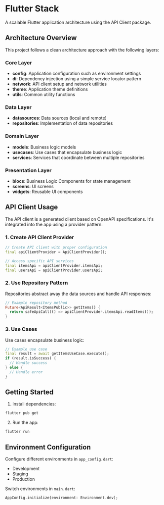 # Flutter Stack

A scalable Flutter application architecture using the API Client package.

## Architecture Overview

This project follows a clean architecture approach with the following layers:

### Core Layer
- **config**: Application configuration such as environment settings
- **di**: Dependency injection using a simple service locator pattern
- **network**: API client setup and network utilities
- **theme**: Application theme definitions
- **utils**: Common utility functions

### Data Layer
- **datasources**: Data sources (local and remote)
- **repositories**: Implementation of data repositories

### Domain Layer
- **models**: Business logic models
- **usecases**: Use cases that encapsulate business logic
- **services**: Services that coordinate between multiple repositories

### Presentation Layer
- **blocs**: Business Logic Components for state management
- **screens**: UI screens
- **widgets**: Reusable UI components

## API Client Usage

The API client is a generated client based on OpenAPI specifications. It's integrated into the app using a provider pattern:

### 1. Create API Client Provider

```dart
// Create API client with proper configuration
final apiClientProvider = ApiClientProvider();

// Access specific API services
final itemsApi = apiClientProvider.itemsApi;
final usersApi = apiClientProvider.usersApi;
```

### 2. Use Repository Pattern

Repositories abstract away the data sources and handle API responses:

```dart
// Example repository method
Future<ApiResult<ItemsPublic>> getItems() {
  return safeApiCall(() => apiClientProvider.itemsApi.readItems());
}
```

### 3. Use Cases

Use cases encapsulate business logic:

```dart
// Example use case
final result = await getItemsUseCase.execute();
if (result.isSuccess) {
  // Handle success
} else {
  // Handle error
}
```

## Getting Started

1. Install dependencies:
```bash
flutter pub get
```

2. Run the app:
```bash
flutter run
```

## Environment Configuration

Configure different environments in `app_config.dart`:

- Development
- Staging
- Production

Switch environments in `main.dart`:

```dart
AppConfig.initialize(environment: Environment.dev);
```
